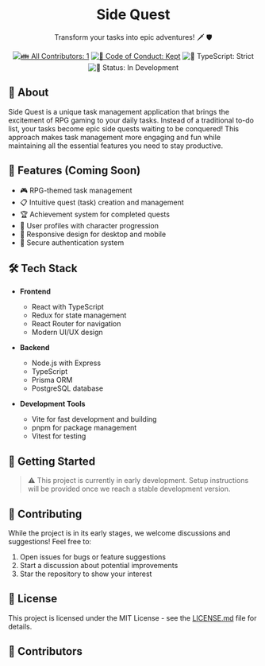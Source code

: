 <h1 align="center">Side Quest</h1>

<p align="center">Transform your tasks into epic adventures! 🗡️ 🛡️</p>

<p align="center">
	<!-- prettier-ignore-start -->
	<!-- ALL-CONTRIBUTORS-BADGE:START - Do not remove or modify this section -->
	<a href="#contributors" target="_blank"><img alt="👪 All Contributors: 1" src="https://img.shields.io/badge/👪_all_contributors-1-21bb42.svg" /></a>
	<!-- ALL-CONTRIBUTORS-BADGE:END -->
	<!-- prettier-ignore-end -->
	<a href="https://github.com/valon-loshaj/side-quest/blob/main/.github/CODE_OF_CONDUCT.md" target="_blank"><img alt="🤝 Code of Conduct: Kept" src="https://img.shields.io/badge/%F0%9F%A4%9D_code_of_conduct-kept-21bb42" /></a>
	<img alt="💪 TypeScript: Strict" src="https://img.shields.io/badge/%F0%9F%92%AA_typescript-strict-21bb42.svg" />
	<img alt="🚧 Status: In Development" src="https://img.shields.io/badge/🚧_status-in_development-yellow.svg" />
</p>

## 📖 About

Side Quest is a unique task management application that brings the excitement of RPG gaming to your daily tasks. Instead of a traditional to-do list, your tasks become epic side quests waiting to be conquered! This approach makes task management more engaging and fun while maintaining all the essential features you need to stay productive.

## 🌟 Features (Coming Soon)

- 🎮 RPG-themed task management
- 📋 Intuitive quest (task) creation and management
- 🏆 Achievement system for completed quests
- 👤 User profiles with character progression
- 📱 Responsive design for desktop and mobile
- 🔐 Secure authentication system

## 🛠️ Tech Stack

- **Frontend**

  - React with TypeScript
  - Redux for state management
  - React Router for navigation
  - Modern UI/UX design

- **Backend**

  - Node.js with Express
  - TypeScript
  - Prisma ORM
  - PostgreSQL database

- **Development Tools**
  - Vite for fast development and building
  - pnpm for package management
  - Vitest for testing

## 🚀 Getting Started

> ⚠️ This project is currently in early development. Setup instructions will be provided once we reach a stable development version.

## 🤝 Contributing

While the project is in its early stages, we welcome discussions and suggestions! Feel free to:

1. Open issues for bugs or feature suggestions
2. Start a discussion about potential improvements
3. Star the repository to show your interest

## 📜 License

This project is licensed under the MIT License - see the [LICENSE.md](LICENSE.md) file for details.

## 👥 Contributors

<!-- spellchecker: disable -->
<!-- ALL-CONTRIBUTORS-LIST:START - Do not remove or modify this section -->
<!-- prettier-ignore-start -->
<table>
<!-- (this will be filled in by all-contributors) -->
</table>
<!-- prettier-ignore-end -->
<!-- ALL-CONTRIBUTORS-LIST:END -->
<!-- spellchecker: enable -->
